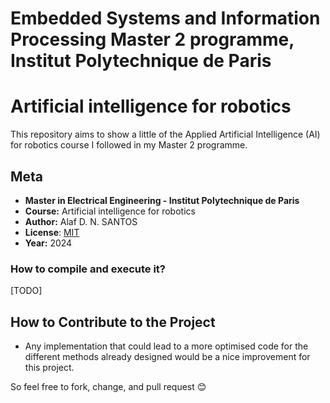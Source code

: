 # Embedded Systems and Information Processing Master 2 programme, Institut Polytechnique de Paris
# Artificial intelligence for robotics

This repository aims to show a little of the Applied Artificial Intelligence (AI) for robotics course I followed in my Master 2 programme.

## Meta
 * **Master in Electrical Engineering - Institut Polytechnique de Paris**
 * **Course:** Artificial intelligence for robotics
 * **Author:** Alaf D. N. SANTOS
 * **License**: [MIT](LICENSE)
 * **Year:** 2024

### How to compile and execute it?
[TODO]

## How to Contribute to the Project
- Any implementation that could lead to a more optimised code for the different methods already designed would be a nice improvement for this project. 

So feel free to fork, change, and pull request 😊
